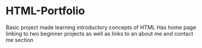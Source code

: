 # HTML-Portfolio

Basic project made learning introductory concepts of HTML
Has home page linking to two beginner projects as well as links to an about me and contact me section
